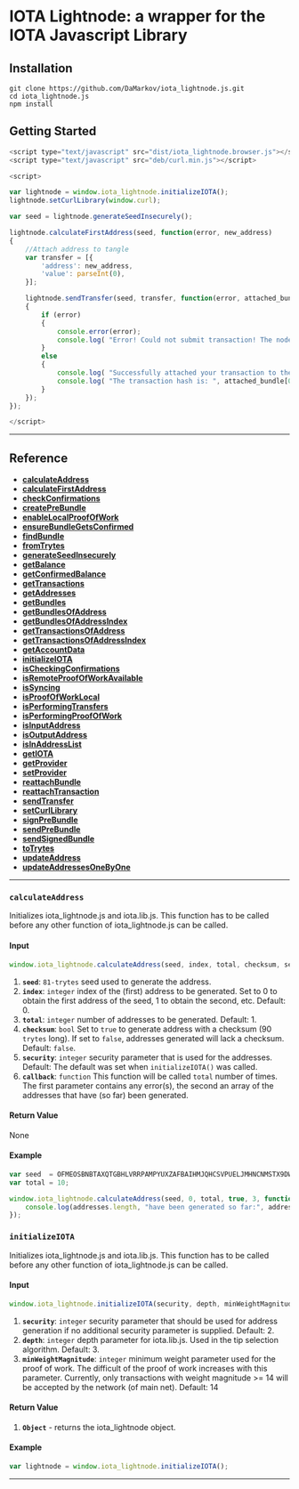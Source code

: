 # IOTA Lightnode: a wrapper for the IOTA Javascript Library

## Installation

```
git clone https://github.com/DaMarkov/iota_lightnode.js.git
cd iota_lightnode.js
npm install
```


## Getting Started


```js
<script type="text/javascript" src="dist/iota_lightnode.browser.js"></script>
<script type="text/javascript" src="deb/curl.min.js"></script>

<script>

var lightnode = window.iota_lightnode.initializeIOTA();
lightnode.setCurlLibrary(window.curl);

var seed = lightnode.generateSeedInsecurely();

lightnode.calculateFirstAddress(seed, function(error, new_address)
{
	//Attach address to tangle
    var transfer = [{
        'address': new_address,
        'value': parseInt(0),
    }];

    lightnode.sendTransfer(seed, transfer, function(error, attached_bundle)
    {
        if (error)
        {
            console.error(error);
            console.log( "Error! Could not submit transaction! The node you are connecting to might be down.<br>" );
        }
        else
        {
            console.log( "Successfully attached your transaction to the tangle with bundle", attached_bundle);
            console.log( "The transaction hash is: ", attached_bundle[0].hash );
        }
    });
});

</script>
```



---

## Reference

- **[calculateAddress](#calculateaddress)**
- **[calculateFirstAddress](#calculatefirstaddress)**
- **[checkConfirmations](#checkconfirmations)**
- **[createPreBundle](#createprebundle)**
- **[enableLocalProofOfWork](#enablelocalproofofwork)**
- **[ensureBundleGetsConfirmed](#ensurebundlegetsconfirmed)**
- **[findBundle](#findbundle)**
- **[fromTrytes](#fromtrytes)**
- **[generateSeedInsecurely](#generateseedinsecurely)**
- **[getBalance](#getbalance)**
- **[getConfirmedBalance](#getconfirmedbalance)**
- **[getTransactions](#gettransactions)**
- **[getAddresses](#getaddresses)**
- **[getBundles](#getbundles)**
- **[getBundlesOfAddress](#getbundlesofaddress)**
- **[getBundlesOfAddressIndex](#getbundlesofaddressindex)**
- **[getTransactionsOfAddress](#gettransactionsofaddress)**
- **[getTransactionsOfAddressIndex](#gettransactionsofaddressindex)**
- **[getAccountData](#getaccountdata)**
- **[initializeIOTA](#initializeiota)**
- **[isCheckingConfirmations](#ischeckingconfirmations)**
- **[isRemoteProofOfWorkAvailable](#isremoteproofofworkavailable)**
- **[isSyncing](#issyncing)**
- **[isProofOfWorkLocal](#isproofofworklocal)**
- **[isPerformingTransfers](#isperformingtransfers)**
- **[isPerformingProofOfWork](#isperformingproofofwork)**
- **[isInputAddress](#isinputaddress)**
- **[isOutputAddress](#isoutputaddress)**
- **[isInAddressList](#isinaddresslist)**
- **[getIOTA](#getiota)**
- **[getProvider](#getprovider)**
- **[setProvider](#setprovider)**
- **[reattachBundle](#reattachbundle)**
- **[reattachTransaction](#reattachtransaction)**
- **[sendTransfer](#sendtransfer)**
- **[setCurlLibrary](#setcurllibrary)**
- **[signPreBundle](#signprebundle)**
- **[sendPreBundle](#sendprebundle)**
- **[sendSignedBundle](#sendsignedbundle)**
- **[toTrytes](#totrytes)**
- **[updateAddress](#updateaddress)**
- **[updateAddressesOneByOne](#updateaddressesonebyone)**

---



### `calculateAddress`

Initializes iota_lightnode.js and iota.lib.js. This function has to be called before any other function of iota_lightnode.js can be called.

#### Input
```js
window.iota_lightnode.calculateAddress(seed, index, total, checksum, security, callback(error, addresses))
```

1. **`seed`**: `81-trytes` seed used to generate the address.
2. **`index`**: `integer` index of the (first) address to be generated. Set to 0 to obtain the first address of the seed, 1 to obtain the second, etc. Default: 0.
3. **`total`**: `integer` number of addresses to be generated. Default: 1.
4. **`checksum`**: `bool` Set to `true` to generate address with a checksum (90 `trytes` long). If set to `false`, addresses generated will lack a checksum. Default: `false`.
5. **`security`**: `integer` security parameter that is used for the addresses. Default: The default was set when `initializeIOTA()` was called.
5. **`callback`**: `function` This function will be called `total` number of times. The first parameter contains any error(s), the second an array of the addresses that have (so far) been generated.

#### Return Value

None

#### Example

```js
var seed  = OFMEOSBNBTAXQTGBHLVRRPAMPYUXZAFBAIHMJQHCSVPUELJMHNCNMSTX9DWZH9INOU9OJAUTPOYOTRZKY;
var total = 10;

window.iota_lightnode.calculateAddress(seed, 0, total, true, 3, function(error, addresses) {
	console.log(addresses.length, "have been generated so far:", addresses);
});
```



### `initializeIOTA`

Initializes iota_lightnode.js and iota.lib.js. This function has to be called before any other function of iota_lightnode.js can be called.

#### Input
```js
window.iota_lightnode.initializeIOTA(security, depth, minWeightMagnitude)
```

1. **`security`**: `integer` security parameter that should be used for address generation if no additional security parameter is supplied. Default: 2.
2. **`depth`**: `integer` depth parameter for iota.lib.js. Used in the tip selection algorithm. Default: 3.
2. **`minWeightMagnitude`**: `integer` minimum weight parameter used for the proof of work. The difficult of the proof of work increases with this parameter. Currently, only transactions with weight magnitude >= 14 will be accepted by the network (of main net). Default: 14

#### Return Value

1. **`Object`** - returns the iota_lightnode object.

#### Example

```js
var lightnode = window.iota_lightnode.initializeIOTA();
```




---